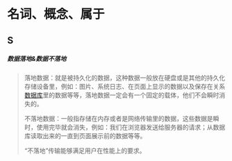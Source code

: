 # 名词、概念、属于

## S

##### 数据落地&数据不落地

> 落地数据：就是被持久化的数据，这种数据一般放在硬盘或是其他的持久化存储设备里，例如：图片、系统日志、在页面上显示的数据以及保存在关系[数据库](http://lib.csdn.net/base/mysql)里的数据等等，落地数据一定会有一个固定的载体，他们不会瞬时消失的。
>
>   
> 不落地数据：一般指存储在内存或者是网络传输里的数据，这些数据是瞬时，使用完毕就会消失，例如：我们在浏览器发送给服务器的请求；从数据库读取出来的一直到页面展示前的数据等等。
>
> “不落地”传输能够满足用户在性能上的要求。



